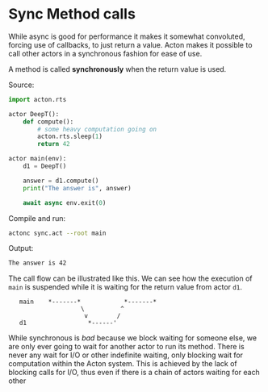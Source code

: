 # Sync Method calls

While async is good for performance it makes it somewhat convoluted, forcing use of callbacks, to just return a value. Acton makes it possible to call other actors in a synchronous fashion for ease of use.

A method is called **synchronously** when the return value is used.

Source:
```python
import acton.rts

actor DeepT():
    def compute():
        # some heavy computation going on
        acton.rts.sleep(1)
        return 42

actor main(env):
    d1 = DeepT()

    answer = d1.compute()
    print("The answer is", answer)

    await async env.exit(0)
```

Compile and run:
```sh
actonc sync.act --root main
```

Output:
```sh
The answer is 42
```

The call flow can be illustrated like this. We can see how the execution of `main` is suspended while it is waiting for the return value from actor `d1`.
```bob
   main    *-------*            *-------*
                    \          ^
                     v        /
   d1                 *------'
```


While synchronous is *bad* because we block waiting for someone else, we are only ever going to wait for another actor to run its method. There is never any wait for I/O or other indefinite waiting, only blocking wait for computation within the Acton system. This is achieved by the lack of blocking calls for I/O, thus even if there is a chain of actors waiting for each other
